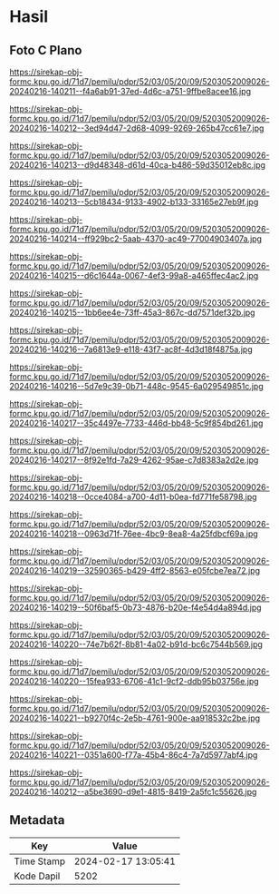 # Hasil

## Foto C Plano

https://sirekap-obj-formc.kpu.go.id/71d7/pemilu/pdpr/52/03/05/20/09/5203052009026-20240216-140211--f4a6ab91-37ed-4d6c-a751-9ffbe8acee16.jpg

https://sirekap-obj-formc.kpu.go.id/71d7/pemilu/pdpr/52/03/05/20/09/5203052009026-20240216-140212--3ed94d47-2d68-4099-9269-265b47cc61e7.jpg

https://sirekap-obj-formc.kpu.go.id/71d7/pemilu/pdpr/52/03/05/20/09/5203052009026-20240216-140213--d9d48348-d61d-40ca-b486-59d35012eb8c.jpg

https://sirekap-obj-formc.kpu.go.id/71d7/pemilu/pdpr/52/03/05/20/09/5203052009026-20240216-140213--5cb18434-9133-4902-b133-33165e27eb9f.jpg

https://sirekap-obj-formc.kpu.go.id/71d7/pemilu/pdpr/52/03/05/20/09/5203052009026-20240216-140214--ff929bc2-5aab-4370-ac49-77004903407a.jpg

https://sirekap-obj-formc.kpu.go.id/71d7/pemilu/pdpr/52/03/05/20/09/5203052009026-20240216-140215--d6c1644a-0067-4ef3-99a8-a465ffec4ac2.jpg

https://sirekap-obj-formc.kpu.go.id/71d7/pemilu/pdpr/52/03/05/20/09/5203052009026-20240216-140215--1bb6ee4e-73ff-45a3-867c-dd7571def32b.jpg

https://sirekap-obj-formc.kpu.go.id/71d7/pemilu/pdpr/52/03/05/20/09/5203052009026-20240216-140216--7a6813e9-e118-43f7-ac8f-4d3d18f4875a.jpg

https://sirekap-obj-formc.kpu.go.id/71d7/pemilu/pdpr/52/03/05/20/09/5203052009026-20240216-140216--5d7e9c39-0b71-448c-9545-6a029549851c.jpg

https://sirekap-obj-formc.kpu.go.id/71d7/pemilu/pdpr/52/03/05/20/09/5203052009026-20240216-140217--35c4497e-7733-446d-bb48-5c9f854bd261.jpg

https://sirekap-obj-formc.kpu.go.id/71d7/pemilu/pdpr/52/03/05/20/09/5203052009026-20240216-140217--8f92e1fd-7a29-4262-95ae-c7d8383a2d2e.jpg

https://sirekap-obj-formc.kpu.go.id/71d7/pemilu/pdpr/52/03/05/20/09/5203052009026-20240216-140218--0cce4084-a700-4d11-b0ea-fd771fe58798.jpg

https://sirekap-obj-formc.kpu.go.id/71d7/pemilu/pdpr/52/03/05/20/09/5203052009026-20240216-140218--0963d71f-76ee-4bc9-8ea8-4a25fdbcf69a.jpg

https://sirekap-obj-formc.kpu.go.id/71d7/pemilu/pdpr/52/03/05/20/09/5203052009026-20240216-140219--32590365-b429-4ff2-8563-e05fcbe7ea72.jpg

https://sirekap-obj-formc.kpu.go.id/71d7/pemilu/pdpr/52/03/05/20/09/5203052009026-20240216-140219--50f6baf5-0b73-4876-b20e-f4e54d4a894d.jpg

https://sirekap-obj-formc.kpu.go.id/71d7/pemilu/pdpr/52/03/05/20/09/5203052009026-20240216-140220--74e7b62f-8b81-4a02-b91d-bc6c7544b569.jpg

https://sirekap-obj-formc.kpu.go.id/71d7/pemilu/pdpr/52/03/05/20/09/5203052009026-20240216-140220--15fea933-6706-41c1-9cf2-ddb95b03756e.jpg

https://sirekap-obj-formc.kpu.go.id/71d7/pemilu/pdpr/52/03/05/20/09/5203052009026-20240216-140221--b9270f4c-2e5b-4761-900e-aa918532c2be.jpg

https://sirekap-obj-formc.kpu.go.id/71d7/pemilu/pdpr/52/03/05/20/09/5203052009026-20240216-140221--0351a600-f77a-45b4-86c4-7a7d5977abf4.jpg

https://sirekap-obj-formc.kpu.go.id/71d7/pemilu/pdpr/52/03/05/20/09/5203052009026-20240216-140212--a5be3690-d9e1-4815-8419-2a5fc1c55626.jpg


## Metadata

| Key        | Value               |
| ---------- | ------------------- |
| Time Stamp | 2024-02-17 13:05:41 |
| Kode Dapil | 5202                |



